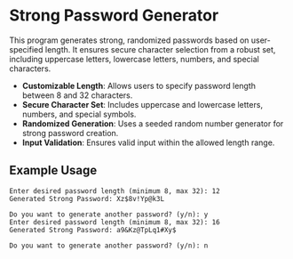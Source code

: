 # Strong Password Generator

This program generates strong, randomized passwords based on user-specified length. It ensures secure character selection from a robust set, including uppercase letters, lowercase letters, numbers, and special characters.

- **Customizable Length**: Allows users to specify password length between 8 and 32 characters.
- **Secure Character Set**: Includes uppercase and lowercase letters, numbers, and special symbols.
- **Randomized Generation**: Uses a seeded random number generator for strong password creation.
- **Input Validation**: Ensures valid input within the allowed length range.

## Example Usage
```
Enter desired password length (minimum 8, max 32): 12
Generated Strong Password: Xz$8v!Yp@k3L

Do you want to generate another password? (y/n): y
Enter desired password length (minimum 8, max 32): 16
Generated Strong Password: a9&Kz@TpLq1#Xy$

Do you want to generate another password? (y/n): n
```
